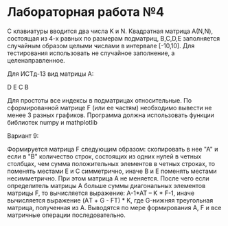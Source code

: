 # Лабораторная работа №4

С клавиатуры вводится два числа K и N. Квадратная матрица А(N,N), состоящая из 4-х равных по размерам подматриц, B,C,D,E заполняется случайным образом целыми числами в интервале [-10,10]. Для тестирования использовать не случайное заполнение, а целенаправленное.

Для ИСТд-13 вид матрицы А:

D Е С В

Для простоты все индексы в подматрицах относительные. 
По сформированной матрице F (или ее частям) необходимо вывести не менее 3 разных графиков.
Программа должна использовать функции библиотек numpy  и mathplotlib


Вариант 9:

Формируется матрица F следующим образом: скопировать в нее "А" и если в "В" количество строк, состоящих из одних нулей
в четных столбцах, чем сумма положительных  элементов в четных строках, то поменять местами Е и С симметрично,
иначе В и Е поменять местами несимметрично. При этом матрица А не меняется. После чего если определитель матрицы А
больше суммы диагональных элементов матрицы F, то вычисляется выражение: A-1*AT – K * F-1, иначе вычисляется
выражение (AТ + G - FТ) * K, где G-нижняя треугольная матрица, полученная из А. Выводятся по мере формирования А,
F и все матричные операции последовательно.

